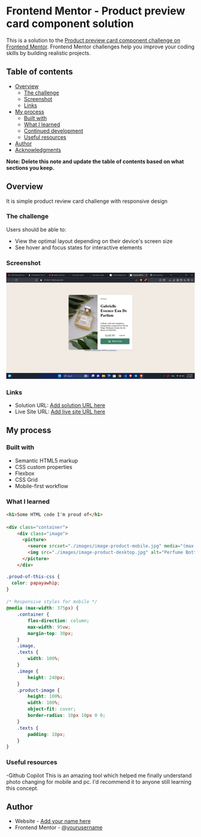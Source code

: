 # Frontend Mentor - Product preview card component solution

This is a solution to the [Product preview card component challenge on Frontend Mentor](https://www.frontendmentor.io/challenges/product-preview-card-component-GO7UmttRfa). Frontend Mentor challenges help you improve your coding skills by building realistic projects. 

## Table of contents

- [Overview](#overview)
  - [The challenge](#the-challenge)
  - [Screenshot](#screenshot)
  - [Links](#links)
- [My process](#my-process)
  - [Built with](#built-with)
  - [What I learned](#what-i-learned)
  - [Continued development](#continued-development)
  - [Useful resources](#useful-resources)
- [Author](#author)
- [Acknowledgments](#acknowledgments)

**Note: Delete this note and update the table of contents based on what sections you keep.**

## Overview
It is simple product review card challenge with responsive design
### The challenge

Users should be able to:

- View the optimal layout depending on their device's screen size
- See hover and focus states for interactive elements

### Screenshot

![](screenshot.png)


### Links

- Solution URL: [Add solution URL here](https://your-solution-url.com)
- Live Site URL: [Add live site URL here](https://your-live-site-url.com)

## My process

### Built with

- Semantic HTML5 markup
- CSS custom properties
- Flexbox
- CSS Grid
- Mobile-first workflow


### What I learned


```html
<h1>Some HTML code I'm proud of</h1>

<div class="container">
    <div class="image">
      <picture>
        <source srcset="./images/image-product-mobile.jpg" media="(max-width: 600px)">
        <img src="./images/image-product-desktop.jpg" alt="Perfume Bottle" class="product-image">
      </picture>
    </div>
```
```css
.proud-of-this-css {
  color: papayawhip;
}

/* Responsive styles for mobile */
@media (max-width: 375px) {
    .container {
        flex-direction: column;
        max-width: 95vw;
        margin-top: 30px;
    }
    .image,
    .texts {
        width: 100%;
    }
    .image {
        height: 240px;
    }
    .product-image {
        height: 100%;
        width: 100%;
        object-fit: cover;
        border-radius: 10px 10px 0 0;
    }
    .texts {
        padding: 18px;
    }
}
```

### Useful resources

 -Github Copilot This is an amazing tool which helped me finally understand photo changing for mobile and pc. I'd recommend it to anyone still learning this concept.

## Author

- Website - [Add your name here](https://www.your-site.com)
- Frontend Mentor - [@yourusername](https://www.frontendmentor.io/profile/)
